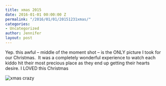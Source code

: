 ```yaml
---
title: xmas 2015
date: 2016-01-01 00:00:00 Z
permalink: "/2016/01/01/20151231xmas/"
categories:
- Uncategorized
author: Jennifer
layout: post
---
```


Yep. this awful &#8211; middle of the moment shot &#8211; is the ONLY picture I took for our Christmas. &nbsp;It was a completely wonderful experience to watch each kiddo hit their most precious place as they end up getting their hearts desire. I LOVED this Christmas&nbsp;

![xmas crazy](/assets/images/2016-01-01-20151231xmas.jpg)
